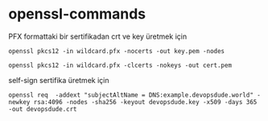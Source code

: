 # openssl-commands

PFX formattaki bir sertifikadan crt ve key üretmek için

```
openssl pkcs12 -in wildcard.pfx -nocerts -out key.pem -nodes

openssl pkcs12 -in wildcard.pfx -clcerts -nokeys -out cert.pem
```

self-sign sertifika üretmek için

```
openssl req  -addext "subjectAltName = DNS:example.devopsdude.world" -newkey rsa:4096 -nodes -sha256 -keyout devopsdude.key -x509 -days 365 -out devopsdude.crt
```
